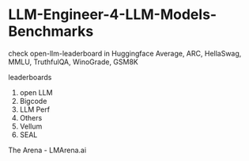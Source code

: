 # LLM-Engineer-4-LLM-Models-Benchmarks

check open-llm-leaderboard in Huggingface
Average, ARC, HellaSwag, MMLU, TruthfulQA, WinoGrade, GSM8K


leaderboards
1. open LLM
2. Bigcode
3. LLM Perf
4. Others
5. Vellum
6. SEAL

The Arena - LMArena.ai
